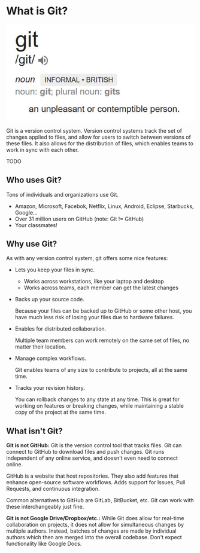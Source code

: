 # What is Git?

![Git Defined](img/define-git.png)

Git is a version control system. Version control systems track the set of changes applied to files, and allow for
users to switch between versions of these files. It also allows for the distribution of files, which
enables teams to work in sync with each other.

TODO

## Who uses Git?

Tons of individuals and organizations use Git.

- Amazon, Microsoft, Facebok, Netflix, Linux, Android, Eclipse, Starbucks, Google...
- Over 31 million users on GitHub (note: Git != GitHub)
- Your classmates!

## Why use Git?

As with any version control system, git offers some nice features:

- Lets you keep your files in sync.
    - Works across workstations, like your laptop and desktop
    - Works across teams, each member can get the latest changes

- Backs up your source code.

    Because your files can be backed up to GitHub or some other host, you have much less risk of losing
    your files due to hardware failures.

- Enables for distributed collaboration.

    Multiple team members can work remotely on the same set of files, no matter their location.

- Manage complex workflows.

    Git enables teams of any size to contribute to projects, all at the same time.

- Tracks your revision history.

    You can rollback changes to any state at any time.
    This is great for working on features or breaking changes, while
    maintaining a stable copy of the project at the same time.

## What isn't Git?

**Git is not GitHub:** Git is the version control tool that tracks files.
Git can connect to GitHub to download files and push changes.
Git runs independent of any online service, and doesn't even need to connect online.

GitHub is a website that host repositories. They also add features that enhance open-source software workflows.
Adds support for Issues, Pull Requests, and continuous integration.

Common alternatives to GitHub are GitLab, BitBucket, etc. Git can work with these interchangeably just fine.

**Git is not Google Drive/Dropbox/etc.:**
While Git does allow for real-time collaboration on projects, it does not allow for simultaneous changes by multiple
authors. Instead, batches of changes are made by individual authors which then are merged into the overall codebase.
Don't expect functionality like Google Docs.

